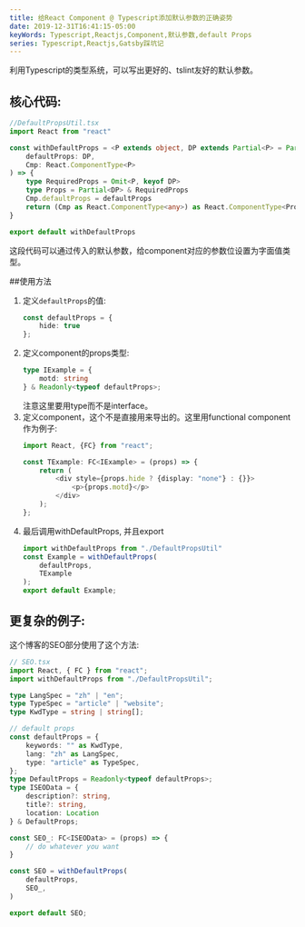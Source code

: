 ```yaml
---
title: 给React Component @ Typescript添加默认参数的正确姿势
date: 2019-12-31T16:41:15-05:00
keyWords: Typescript,Reactjs,Component,默认参数,default Props
series: Typescript,Reactjs,Gatsby踩坑记
---
```


利用Typescript的类型系统，可以写出更好的、tslint友好的默认参数。

## 核心代码:

```typescript
//DefaultPropsUtil.tsx
import React from "react"

const withDefaultProps = <P extends object, DP extends Partial<P> = Partial<P>>(
    defaultProps: DP,
    Cmp: React.ComponentType<P>
) => {
    type RequiredProps = Omit<P, keyof DP>
    type Props = Partial<DP> & RequiredProps
    Cmp.defaultProps = defaultProps
    return (Cmp as React.ComponentType<any>) as React.ComponentType<Props>
}

export default withDefaultProps

```

这段代码可以通过传入的默认参数，给component对应的参数位设置为字面值类型。

##使用方法

1. 定义`defaultProps`的值:
    ```typescript
    const defaultProps = {
        hide: true    
    };
    ```
2. 定义component的props类型:
    ```typescript
    type IExample = {
        motd: string
    } & Readonly<typeof defaultProps>;
    ```
    注意这里要用type而不是interface。
3. 定义component，这个不是直接用来导出的。这里用functional component作为例子:
    ```typescript
    import React, {FC} from "react";
    
    const TExample: FC<IExample> = (props) => {
        return (
            <div style={props.hide ? {display: "none"} : {}}>
                <p>{props.motd}</p>
            </div>
        );
    };
    ```
4. 最后调用withDefaultProps, 并且export
    ```typescript
    import withDefaultProps from "./DefaultPropsUtil"
    const Example = withDefaultProps(
        defaultProps,
        TExample
    );
    export default Example;
    ```

## 更复杂的例子:

这个博客的SEO部分使用了这个方法:

```typescript
// SEO.tsx
import React, { FC } from "react";
import withDefaultProps from "./DefaultPropsUtil";

type LangSpec = "zh" | "en";
type TypeSpec = "article" | "website";
type KwdType = string | string[];

// default props
const defaultProps = {
    keywords: "" as KwdType,
    lang: "zh" as LangSpec,
    type: "article" as TypeSpec,
};
type DefaultProps = Readonly<typeof defaultProps>;
type ISEOData = {
    description?: string,
    title?: string,
    location: Location
} & DefaultProps;

const SEO_: FC<ISEOData> = (props) => {
    // do whatever you want
}

const SEO = withDefaultProps(
    defaultProps,
    SEO_,
)

export default SEO;
```
